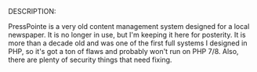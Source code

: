 DESCRIPTION:

PressPointe is a very old content management system designed for a local newspaper. It is no longer in use, but I'm keeping it here for posterity. It is more than a decade old and was one of the first full systems I designed in PHP, so it's got a ton of flaws and probably won't run on PHP 7/8. Also, there are plenty of security things that need fixing.

